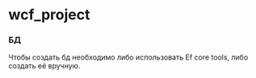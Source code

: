 # wcf_project

### БД
Чтобы создать бд необходимо либо использовать Ef core tools, либо создать её вручную.